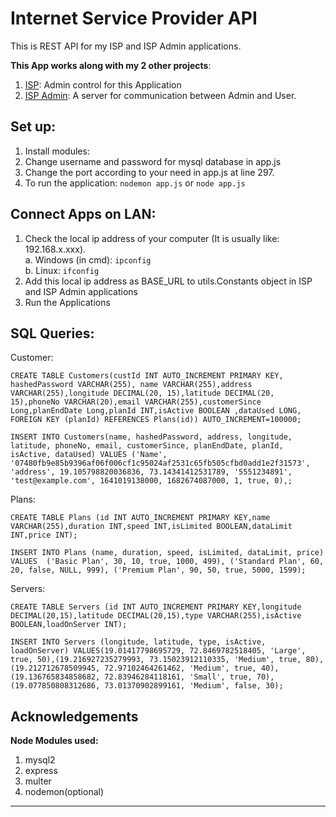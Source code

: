 
# Internet Service Provider API

This is REST API for my ISP and ISP Admin applications.

**This App works along with my 2 other projects**:
1. [ISP](https://github.com/nishita0512/ISP): Admin control for this Application
2. [ISP Admin](https://github.com/nishita0512/ISPAdmin): A server for communication between Admin and User. 

## Set up:

1. Install modules:
2. Change username and password for mysql database in app.js
3. Change the port according to your need in app.js at line 297.
4. To run the application:
    ```nodemon app.js```
    or
    ```node app.js```

## Connect Apps on LAN:
1. Check the local ip address of your computer (It is usually like: 192.168.x.xxx).   
a. Windows (in cmd): `ipconfig`   
b. Linux: `ifconfig`   
2. Add this local ip address as BASE_URL to utils.Constants object in ISP and ISP Admin applications
3. Run the Applications

## SQL Queries:
Customer:   
   
```CREATE TABLE Customers(custId INT AUTO_INCREMENT PRIMARY KEY, hashedPassword VARCHAR(255), name VARCHAR(255),address VARCHAR(255),longitude DECIMAL(20, 15),latitude DECIMAL(20, 15),phoneNo VARCHAR(20),email VARCHAR(255),customerSince Long,planEndDate Long,planId INT,isActive BOOLEAN ,dataUsed LONG, FOREIGN KEY (planId) REFERENCES Plans(id)) AUTO_INCREMENT=100000;```

```INSERT INTO Customers(name, hashedPassword, address, longitude, latitude, phoneNo, email, customerSince, planEndDate, planId, isActive, dataUsed) VALUES ('Name', '07480fb9e85b9396af06f006cf1c95024af2531c65fb505cfbd0add1e2f31573', 'address', 19.105798820036836, 73.14341412531789, '5551234891', 'test@example.com', 1641019138000, 1682674087000, 1, true, 0),;```
   
Plans:   
   
```CREATE TABLE Plans (id INT AUTO_INCREMENT PRIMARY KEY,name VARCHAR(255),duration INT,speed INT,isLimited BOOLEAN,dataLimit INT,price INT);   ```
   
```INSERT INTO Plans (name, duration, speed, isLimited, dataLimit, price) VALUES  ('Basic Plan', 30, 10, true, 1000, 499), ('Standard Plan', 60, 20, false, NULL, 999), ('Premium Plan', 90, 50, true, 5000, 1599);   ```
   
Servers:   
   
```CREATE TABLE Servers (id INT AUTO_INCREMENT PRIMARY KEY,longitude DECIMAL(20,15),latitude DECIMAL(20,15),type VARCHAR(255),isActive BOOLEAN,loadOnServer INT);   ```
   
```INSERT INTO Servers (longitude, latitude, type, isActive, loadOnServer) VALUES(19.01417798695729, 72.8469782518405, 'Large', true, 50),(19.216927235279993, 73.15023912110335, 'Medium', true, 80),(19.212712678509945, 72.97102464261462, 'Medium', true, 40),(19.136765834858682, 72.83946284118161, 'Small', true, 70),(19.077850808312686, 73.01370902899161, 'Medium', false, 30);```
   
## Acknowledgements

**Node Modules used:**

1. mysql2
2. express
3. multer
4. nodemon(optional)

---

